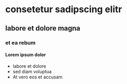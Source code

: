 # consetetur sadipscing elitr

## labore et dolore magna

### et ea rebum

#### Lorem ipsum dolor

* labore et dolore 
* sed diam voluptua
* At vero eos et accusam
